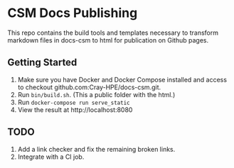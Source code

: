 # CSM Docs Publishing
This repo contains the build tools and templates necessary to transform markdown files in docs-csm to html for publication on Github pages.

## Getting Started
1. Make sure you have Docker and Docker Compose installed and access to checkout github.com:Cray-HPE/docs-csm.git.
1. Run `bin/build.sh`.  (This a public folder with the html.)
1. Run `docker-compose run serve_static`
1. View the result at http://localhost:8080

## TODO
1. Add a link checker and fix the remaining broken links.
1. Integrate with a CI job.
